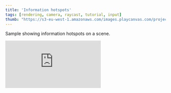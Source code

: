 ```yaml
---
title: 'Information hotspots'
tags: [rendering, camera, raycast, tutorial, input]
thumb: "https://s3-eu-west-1.amazonaws.com/images.playcanvas.com/projects/12/438515/CA0481-image-75.jpg"
---
```


Sample showing information hotspots on a scene.

<div className="iframe-container">
    <iframe loading="lazy" src="https://playcanv.as/p/9yrH9xRZ/" title="Information hotspots" webkitallowfullscreen="true" mozallowfullscreen="true" allow="autoplay" allowfullscreen="true" allowvr="" scrolling="no" frameborder="0" />
</div>
